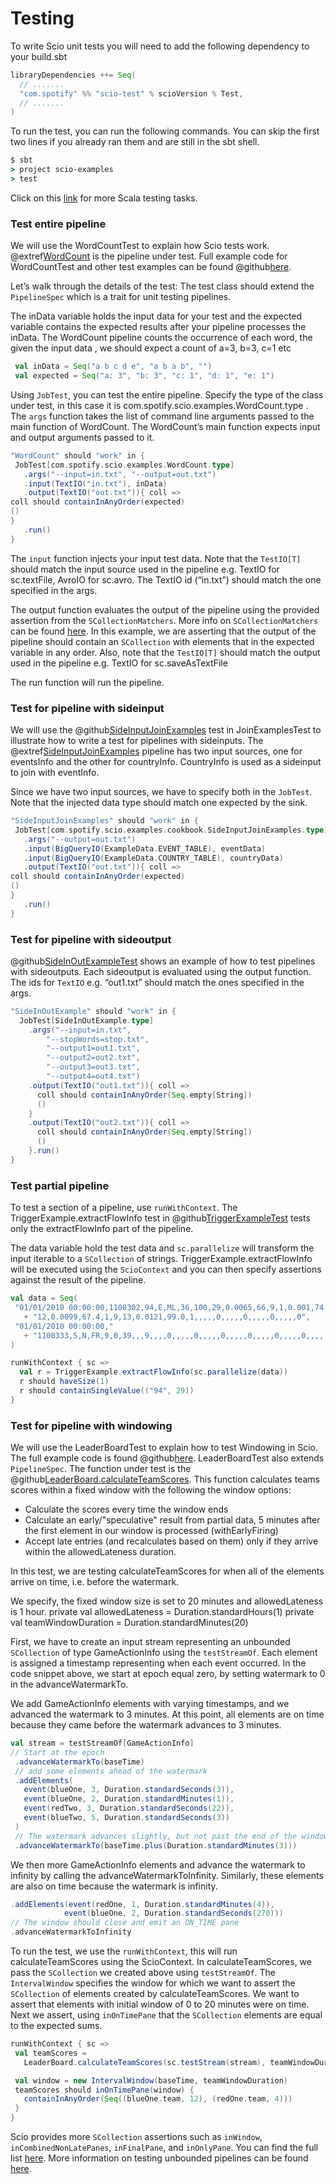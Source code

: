 # Testing

To write Scio unit tests you will need to add the following dependency to your build.sbt

```scala
libraryDependencies ++= Seq(
  // .......
  "com.spotify" %% "scio-test" % scioVersion % Test,
  // .......
)
```
To run the test, you can run the following commands. You can skip the first two lines if you already ran them and are still in the sbt shell.

```cmd
$ sbt
> project scio-examples
> test
```
Click on this [link](https://www.scala-sbt.org/1.x/docs/Testing.html) for more Scala testing tasks.

### Test entire pipeline
We will use the WordCountTest to explain how Scio tests work. @extref[WordCount](example:WordCount) is the pipeline under test. Full example code for WordCountTest and other test examples can be found @github[here](/scio-examples/src/test).

Let’s walk through the details of the test: The test class should extend the `PipelineSpec` which is a trait for unit testing pipelines.

The inData variable holds the input data for your test and the expected variable contains the expected results after your pipeline processes the inData. The WordCount pipeline counts the occurrence of each word, the given the input data , we should expect a count of a=3, b=3, c=1 etc
```scala
 val inData = Seq("a b c d e", "a b a b", "")
 val expected = Seq("a: 3", "b: 3", "c: 1", "d: 1", "e: 1")
```

Using `JobTest`, you can test the entire pipeline. Specify the type of the class under test, in this case it is com.spotify.scio.examples.WordCount.type . The `args` function takes the list of command line arguments passed to the main function of WordCount.  The WordCount’s main function expects input and output arguments passed to it.

```scala
"WordCount" should "work" in {
 JobTest[com.spotify.scio.examples.WordCount.type]
   .args("--input=in.txt", "--output=out.txt")
   .input(TextIO("in.txt"), inData)
   .output(TextIO("out.txt")){ coll =>
coll should containInAnyOrder(expected)
()
}
   .run()
}
```

The `input` function injects your input test data. Note that the `TestIO[T]` should match the input source used in the pipeline e.g. TextIO for sc.textFile, AvroIO for sc.avro. The TextIO id (“in.txt”) should match the one specified in the args.

The output function evaluates the output of the pipeline using the provided assertion from the `SCollectionMatchers`. More info on `SCollectionMatchers` can be found [here](https://spotify.github.io/scio/api/com/spotify/scio/testing/SCollectionMatchers.html). In this example, we are asserting that the output of the pipeline should contain an `SCollection` with elements that in the expected variable in any order.
Also, note that the `TestIO[T]` should match the output used in the pipeline e.g. TextIO for sc.saveAsTextFile

The run function will run the pipeline.

### Test for pipeline with sideinput
We will use the @github[SideInputJoinExamples](/scio-examples/src/test/scala/com/spotify/scio/examples/cookbook/JoinExamplesTest.scala#L73) test in JoinExamplesTest to illustrate how to write a test for pipelines with sideinputs. The @extref[SideInputJoinExamples](example:JoinExamples) pipeline has two input sources, one for eventsInfo and the other for countryInfo. CountryInfo is used as a sideinput to join with eventInfo.

Since we have two input sources, we have to specify both in the `JobTest`. Note that the injected data type should match one expected by the sink.

```scala
"SideInputJoinExamples" should "work" in {
 JobTest[com.spotify.scio.examples.cookbook.SideInputJoinExamples.type]
   .args("--output=out.txt")
   .input(BigQueryIO(ExampleData.EVENT_TABLE), eventData)
   .input(BigQueryIO(ExampleData.COUNTRY_TABLE), countryData)
   .output(TextIO("out.txt")){ coll =>
coll should containInAnyOrder(expected)
()
}
   .run()
}
```
### Test for pipeline with sideoutput
@github[SideInOutExampleTest](/scio-examples/src/test/scala/com/spotify/scio/examples/extra/SideInOutExampleTest.scala) shows an example of how to test pipelines with sideoutputs. Each sideoutput is evaluated using the output function. The ids for `TextIO`  e.g. “out1.txt” should match the ones specified in the args.

```scala
"SideInOutExample" should "work" in {
  JobTest[SideInOutExample.type]
    .args("--input=in.txt",
        "--stopWords=stop.txt",
        "--output1=out1.txt",
        "--output2=out2.txt",
        "--output3=out3.txt",
        "--output4=out4.txt")
    .output(TextIO("out1.txt")){ coll =>
      coll should containInAnyOrder(Seq.empty[String])
      ()
    }
    .output(TextIO("out2.txt")){ coll =>
      coll should containInAnyOrder(Seq.empty[String])
      ()
    }.run()
}
```

### Test partial pipeline
To test a section of a pipeline, use `runWithContext`. The TriggerExample.extractFlowInfo test in @github[TriggerExampleTest](/scio-examples/src/test/scala/com/spotify/scio/examples/cookbook/TriggerExampleTest.scala) tests only the extractFlowInfo part of the pipeline.

The data variable hold the test data and `sc.parallelize` will transform the input iterable to a `SCollection` of strings. TriggerExample.extractFlowInfo will be executed using the `ScioContext` and you can then specify assertions against the result of the pipeline.

```scala
val data = Seq(
 "01/01/2010 00:00:00,1108302,94,E,ML,36,100,29,0.0065,66,9,1,0.001,74.8,1,9,3,0.0028,71,1,9,"
   + "12,0.0099,67.4,1,9,13,0.0121,99.0,1,,,,,0,,,,,0,,,,,0,,,,,0",
 "01/01/2010 00:00:00,"
   + "1100333,5,N,FR,9,0,39,,,9,,,,0,,,,,0,,,,,0,,,,,0,,,,,0,,,,,0,,,,,0,,,,"
)

runWithContext { sc =>
  val r = TriggerExample.extractFlowInfo(sc.parallelize(data))
  r should haveSize(1)
  r should containSingleValue(("94", 29))
}
```

### Test for pipeline with windowing
We will use the LeaderBoardTest to explain how to test Windowing in Scio. The full example code is found @github[here](/scio-examples/src/test/scala/com/spotify/scio/examples/complete/game/LeaderBoardTest.scala). LeaderBoardTest also extends `PipelineSpec`. The function under test is the @github[LeaderBoard.calculateTeamScores](/scio-examples/src/main/scala/com/spotify/scio/examples/complete/game/LeaderBoard.scala#L131).  This function calculates teams scores within a fixed window with the following the window options:
* Calculate the scores every time the window ends
* Calculate an early/"speculative" result from partial data, 5 minutes after the first element in our window is processed (withEarlyFiring)
* Accept late entries (and recalculates based on them) only if they arrive within the allowedLateness duration.

In this test,  we are testing calculateTeamScores for when all of the elements arrive on time, i.e. before the watermark.

We specify, the fixed window size is set to 20 minutes and allowedLateness is 1 hour.
private val allowedLateness = Duration.standardHours(1)
private val teamWindowDuration = Duration.standardMinutes(20)

First, we have to create an input stream representing an unbounded `SCollection` of type GameActionInfo using the `testStreamOf`. Each element is assigned a timestamp representing when each event occurred. In the code snippet above, we start at epoch equal zero,  by setting watermark to 0 in the advanceWatermarkTo.

We add GameActionInfo elements with varying timestamps, and we advanced the watermark to 3 minutes. At this point, all elements are on time because they came before the watermark advances to 3 minutes.

```scala
val stream = testStreamOf[GameActionInfo]
// Start at the epoch
 .advanceWatermarkTo(baseTime)
 // add some elements ahead of the watermark
 .addElements(
   event(blueOne, 3, Duration.standardSeconds(3)),
   event(blueOne, 2, Duration.standardMinutes(1)),
   event(redTwo, 3, Duration.standardSeconds(22)),
   event(blueTwo, 5, Duration.standardSeconds(3))
 )
 // The watermark advances slightly, but not past the end of the window
 .advanceWatermarkTo(baseTime.plus(Duration.standardMinutes(3)))
```
We then more GameActionInfo elements and advance the watermark to infinity by calling the advanceWatermarkToInfinity. Similarly, these elements are also on time because the watermark is infinity.

```scala
.addElements(event(redOne, 1, Duration.standardMinutes(4)),
            event(blueOne, 2, Duration.standardSeconds(270)))
// The window should close and emit an ON_TIME pane
.advanceWatermarkToInfinity
```

To run the test, we use the `runWithContext`, this will run calculateTeamScores using the ScioContext. In calculateTeamScores, we pass the `SCollection` we created above using `testStreamOf`. The `IntervalWindow` specifies the window for which we want to assert the `SCollection` of elements created by calculateTeamScores. We want to assert that elements with initial window of 0 to 20 minutes were on time. Next we assert, using `inOnTimePane` that the `SCollection` elements are equal to the expected sums.

```scala
runWithContext { sc =>
 val teamScores =
   LeaderBoard.calculateTeamScores(sc.testStream(stream), teamWindowDuration, allowedLateness)

 val window = new IntervalWindow(baseTime, teamWindowDuration)
 teamScores should inOnTimePane(window) {
   containInAnyOrder(Seq((blueOne.team, 12), (redOne.team, 4)))
 }
}
```
Scio provides more `SCollection` assertions such as `inWindow`, `inCombinedNonLatePanes`, `inFinalPane`, and `inOnlyPane`. You can find the full list [here](https://spotify.github.io/scio/api/com/spotify/scio/testing/SCollectionMatchers.html). More information on testing unbounded pipelines can be found [here](https://beam.apache.org/blog/2016/10/20/test-stream.html).




